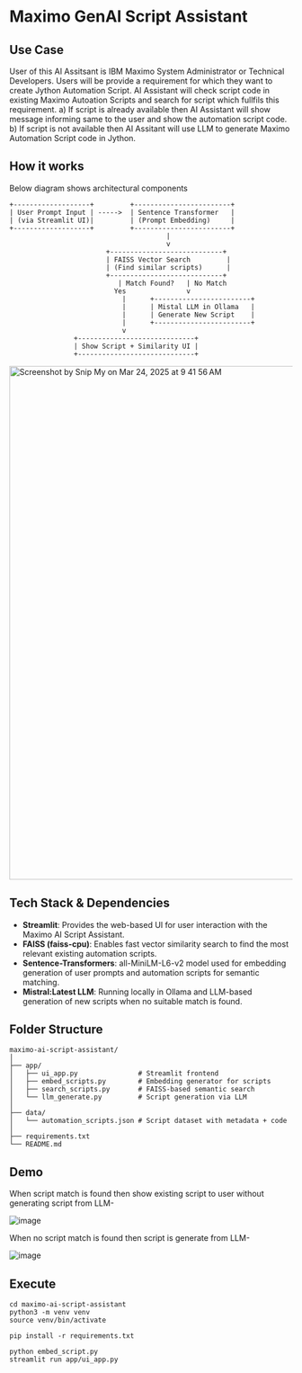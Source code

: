 # Maximo GenAI Script Assistant

## Use Case
User of this AI Assitsant is IBM Maximo System Administrator or Technical Developers.
Users will be provide a requirement for which they want to create Jython Automation Script.
AI Assistant will check script code in existing Maximo Autoation Scripts and search for script which fullfils this requirement. 
a) If script is already available then AI Assistant will show message informing same to the user and show the automation script code.
b) If script is not available then AI Assitant will use LLM to generate Maximo Automation Script code in Jython.

## How it works

Below diagram shows architectural components
```
+-------------------+         +------------------------+
| User Prompt Input | ----->  | Sentence Transformer   |
| (via Streamlit UI)|         | (Prompt Embedding)     |
+-------------------+         +------------------------+
                                       |
                                       v
                        +----------------------------+
                        | FAISS Vector Search         |
                        | (Find similar scripts)      |
                        +----------------------------+
                           | Match Found?   | No Match
                          Yes               v
                            |      +------------------------+
                            |      | Mistal LLM in Ollama   |
                            |      | Generate New Script    |
                            |      +------------------------+
                            v
                +-----------------------------+
                | Show Script + Similarity UI |
                +-----------------------------+
```

<img width="914" alt="Screenshot by Snip My on Mar 24, 2025 at 9 41 56 AM" src="https://github.com/user-attachments/assets/7c7d3b16-7722-4a3f-bcb7-d330bbb3e3ca" />


## Tech Stack & Dependencies

- **Streamlit**: Provides the web-based UI for user interaction with the Maximo AI Script Assistant.
- **FAISS (faiss-cpu)**: Enables fast vector similarity search to find the most relevant existing automation scripts.
- **Sentence-Transformers**: all-MiniLM-L6-v2 model used for embedding generation of user prompts and automation scripts for semantic matching.
- **Mistral:Latest LLM**: Running locally in Ollama and LLM-based generation of new scripts when no suitable match is found.

## Folder Structure
```
maximo-ai-script-assistant/
│
├── app/
│   ├── ui_app.py               # Streamlit frontend
│   ├── embed_scripts.py        # Embedding generator for scripts
│   ├── search_scripts.py       # FAISS-based semantic search
│   └── llm_generate.py         # Script generation via LLM
│
├── data/
│   └── automation_scripts.json # Script dataset with metadata + code
│
├── requirements.txt
└── README.md
```

## Demo

When script match is found then show existing script to user without generating script from LLM-

![image](https://github.com/user-attachments/assets/4fed3474-1ef8-4922-b001-4180355f4f21)

When no script match is found then script is generate from LLM-

![image](https://github.com/user-attachments/assets/756e827a-6305-4218-b213-315c3e989604)

## Execute

```
cd maximo-ai-script-assistant
python3 -m venv venv
source venv/bin/activate

pip install -r requirements.txt

python embed_script.py
streamlit run app/ui_app.py
```
